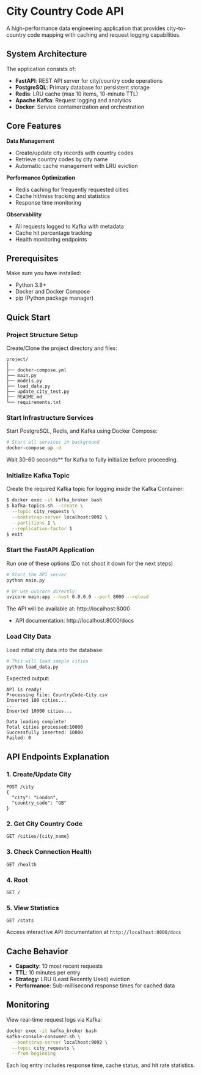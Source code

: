 # City Country Code API

A high-performance data engineering application that provides city-to-country code mapping with caching and request logging capabilities.

## System Architecture

The application consists of:
- **FastAPI**: REST API server for city/country code operations
- **PostgreSQL**: Primary database for persistent storage
- **Redis**: LRU cache (max 10 items, 10-minute TTL)
- **Apache Kafka**: Request logging and analytics
- **Docker**: Service containerization and orchestration

## Core Features

**Data Management**
- Create/update city records with country codes
- Retrieve country codes by city name
- Automatic cache management with LRU eviction

**Performance Optimization**  
- Redis caching for frequently requested cities
- Cache hit/miss tracking and statistics
- Response time monitoring

**Observability**
- All requests logged to Kafka with metadata
- Cache hit percentage tracking
- Health monitoring endpoints


## Prerequisites

Make sure you have installed:
- Python 3.8+
- Docker and Docker Compose
- pip (Python package manager)

## Quick Start

### Project Structure Setup

Create/Clone the project directory and files:

```
project/
│
├── docker-compose.yml
├── main.py
├── models.py
├── load_data.py
├── update_city_test.py
├── README.md
└── requirements.txt
```

### Start Infrastructure Services

Start PostgreSQL, Redis, and Kafka using Docker Compose:

```bash
# Start all services in background
docker-compose up -d
```
‍*‍*‍Wait 30-60 seconds** for Kafka to fully initialize before proceeding.

### Initialize Kafka Topic

Create the required Kafka topic for logging inside the Kafka Container:

```bash
$ docker exec -it kafka_broker bash
$ kafka-topics.sh --create \
  --topic city_requests \
  --bootstrap-server localhost:9092 \
  --partitions 1 \
  --replication-factor 1
$ exit
```

### Start the FastAPI Application
Run one of these options (Do not shoot it down for the next steps) 
```bash
# Start the API server
python main.py

# Or use uvicorn directly:
uvicorn main:app --host 0.0.0.0 --port 8000 --reload
```

The API will be available at: http://localhost:8000
- API documentation: http://localhost:8000/docs 

### Load City Data

Load initial city data into the database:

```bash
# This will load sample cities
python load_data.py
```

Expected output:
```
API is ready!
Processing file: CountryCode-City.csv
Inserted 100 cities...
...
Inserted 10000 cities...

Data loading complete!
Total cities processed:10000
Successfully inserted: 10000
Failed: 0

```

## API Endpoints Explanation

### 1. Create/Update City
```http
POST /city
{
  "city": "London",
  "country_code": "GB"
}
```

### 2. Get City Country Code
```http
GET /cities/{city_name}
```
### 3. Check Connection Health
```http
GET /health
```
### 4. Root
```http
GET /
```
### 5. View Statistics
```http
GET /stats
```

Access interactive API documentation at `http://localhost:8000/docs`

## Cache Behavior

- **Capacity**: 10 most recent requests
- **TTL**: 10 minutes per entry
- **Strategy**: LRU (Least Recently Used) eviction
- **Performance**: Sub-millisecond response times for cached data


## Monitoring
View real-time request logs via Kafka:

``` bash
docker exec -it kafka_broker bash
kafka-console-consumer.sh \
  --bootstrap-server localhost:9092 \
  --topic city_requests \
  --from-beginning
```
Each log entry includes response time, cache status, and hit rate statistics.
